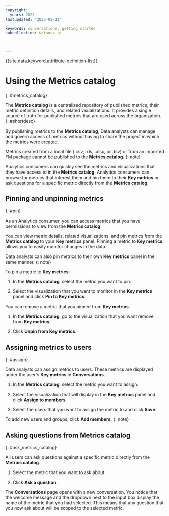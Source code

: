 ```yaml
---
copyright:
  years: 2025
lastupdated: "2025-08-11"

keywords: conversations, getting started
subcollection: watsonx-bi



---
```


{{site.data.keyword.attribute-definition-list}}


# Using the Metrics catalog
{: #metrics_catalog}

The **Metrics catalog** is a centralized repository of published metrics, their metric definition details, and related visualizations. It provides a single source of truth for published metrics that are used across the organization. {: #shortdesc}

By publishing metrics to the **Metrics catalog**, Data analysts can manage and govern access of metrics without having to share the project in which the metrics were created.

Metrics created from a local file (.csv, .xls, .xlsx, or .tsv) or from an imported FM package cannot be published to the **Metrics catalog**. 
{: note}

Analytics consumers can quickly see the metrics and visualizations that they have access to in the **Metrics catalog**. Analytics consumers can browse for metrics that interest them and pin them to their **Key metrics** or ask questions for a specific metric directly from the **Metrics catalog**.

## Pinning and unpinning metrics
{: #pin}

As an Analytics consumer, you can access metrics that you have permissions to view from the **Metrics catalog**. 

You can view metric details, related visualizations, and pin metrics from the **Metrics catalog** to your **Key metrics** panel. Pinning a metric to **Key metrics** allows you to easily monitor changes in the data. 

Data analysts can also pin metrics to their own **Key metrics** panel in the same manner.
{: note}

To pin a metric to **Key metrics**:

1. In the **Metrics catalog**, select the metric you want to pin. 

2. Select the visualization that you want to monitor in the **Key metrics** panel and click **Pin to Key metrics**.

You can remove a metric that you pinned from **Key metrics**. 

1. In the **Metrics catalog**, go to the visualization that you want remove from **Key metrics**.

2.  Click **Unpin from Key metrics**.

## Assigning metrics to users
{: #assign}

Data analysts can assign metrics to users. These metrics are displayed under the user's **Key metrics** in **Conversations**.

1. In the **Metrics catalog**, select the metric you want to assign.

2. Select the visualization that will display in the **Key metrics** panel and click **Assign to members**.

3. Select the users that you want to assign the metric to and click **Save**. 

  To add new users and groups, click **Add members**.
  {: note}

## Asking questions from Metrics catalog
{: #ask_metrics_catalog}

All users can ask questions against a specific metric directly from the **Metrics catalog**. 

1. Select the metric that you want to ask about.

2. Click **Ask a question**. 

The **Conversations** page opens with a new conversation. You notice that the welcome message and the dropdown next to the input box display the name of the metric that you had selected. This means that any question that you now ask about will be scoped to the selected metric. 
